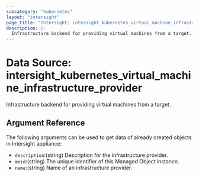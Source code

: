```yaml
---
subcategory: "kubernetes"
layout: "intersight"
page_title: "Intersight: intersight_kubernetes_virtual_machine_infrastructure_provider"
description: |-
  Infrastructure backend for providing virtual machines from a target.
---
```


# Data Source: intersight_kubernetes_virtual_machine_infrastructure_provider
Infrastructure backend for providing virtual machines from a target.
## Argument Reference
The following arguments can be used to get data of already created objects in Intersight appliance:
* `description`:(string) Description for the infrastructure provider. 
* `moid`:(string) The unique identifier of this Managed Object instance. 
* `name`:(string) Name of an infrastructure provider. 
